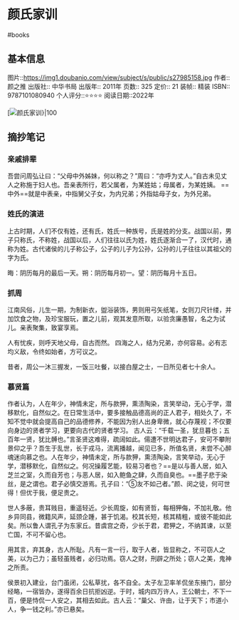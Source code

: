 ---
---

# 颜氏家训
#books 
## 基本信息

图片::https://img1.doubanio.com/view/subject/s/public/s27985158.jpg 
作者:: 颜之推
出版社:: 中华书局
出版年:: 2011年
页数:: 325
定价:: 21
装帧:: 精装
ISBN:: 9787101080940
个人评分::⭐⭐⭐⭐
阅读日期::2022年

 [![颜氏家训}|100](https://img1.doubanio.com/view/subject/s/public/s27985158.jpg  )

## 摘抄笔记

###  亲戚排辈

吾尝问周弘让曰：“父母中外姊妹，何以称之？”周曰：“亦呼为丈人。”自古未见丈人之称施于妇人也。吾亲表所行，若父属者，为某姓姑；母属者，为某姓姨。
==中外==就是中表亲，中指舅父子女，为内兄弟；外指姑母子女，为外兄弟。

### 姓氏的演进
上古时期，人们不仅有姓，还有氏，姓氏一种族号，氏是姓的分支。战国以前，男子只称氏，不称姓，战国以后，人们往往以氏为姓，姓氏逐渐合一了，汉代时，通称为姓。古代诸侯的儿子称公子，公子的儿子为公孙，公孙的儿子往往以其祖父的字为氏。

晦：阴历每月的最后一天。朔：阴历每月初一。望：阴历每月十五日。

### 抓周
江南风俗，儿生一期，为制新衣，盥浴装饰，男则用弓矢纸笔，女则刀尺针缕，并加饮食之物，及珍宝服玩，置之儿前，观其发意所取，以验贪廉愚智，名之为试儿。亲表聚集，致宴享焉。

人有忧疾，则呼天地父母，自古而然。
四海之人，结为兄弟，亦何容易。必有志均义敌，令终如始者，方可议之。

昔者，周公一沐三握发，一饭三吐餐，以接白屋之士，一日所见者七十余人。

### 慕贤篇
作者认为，人在年少，神情未定，所与款狎，熏渍陶染，言笑举动，无心于学，潜移默化，自然似之。在日常生活中，要多接触品德高尚的正人君子，相处久了，不知不觉中就会提高自己的品德修养，不能因为别人出身卑微，就心存蔑视；不仅要向身边的贤者学习，更要向古代的贤者学习。
古人云：“千载一圣，犹旦暮也；五百年一贤，犹比髆也。”言圣贤这难得，疏阔如此。偒遭不世明达君子，安可不攀附景仰之乎？吾生于乱世，长于戎马，流离播越，闻见已多，所值名贤，未尝不心醉魂迷向慕之也。人在年少，神情未定，所与款狎，熏渍陶染，言笑举动，无心于学，潜移默化，自然似之。何况操履艺能，较易习者也？==是以与善人居，如入芝兰之室，久而自芳也；与恶人居，如入鲍鱼之肆，久而自臭也。==墨子悲于染丝，是之谓也。君子必慎交游焉。孔子曰：“⑤友不如己者。”颜、闵之徒，何可世得！但优于我，便足贵之。

世人多蔽，贵耳贱目，重遥轻近。少长周旋，如有贤哲，每相狎侮，不加礼敬。他乡异同县，微籍风声，延颈企踵，甚于饥渴。校其长短，核其精粗，或彼不能如此矣。所以鲁人谓孔子为东家丘。昔虞宫之奇，少长于君，君狎之，不纳其谏，以至亡国，不可不留心也。

用其言，弃其身，古人所耻。凡有一言一行，取于人者，皆显称之，不可窃人之美，以为己力；虽轻虽贱者，必归功焉。窃人之财，刑辟之所处；窃人之美，鬼神之所责。

侯景初入建业，台门虽闭，公私草扰，各不自全。太子左卫率羊侃坐东掖门，部分经略，一宿皆办，遂得百余日抗拒凶逆。于时，城内四万许人，王公朝士，不下一百，便是恃侃一人安之，其相去如此。古人云：“巢父、许由，让于天下；市道小人，争一钱之利。”亦已悬矣。


